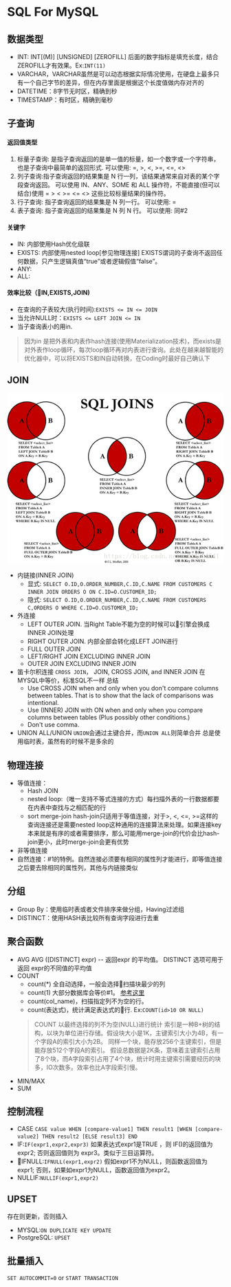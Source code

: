 # SQL For MySQL
## 数据类型
- INT: INT[(M)] [UNSIGNED] [ZEROFILL] 后面的数字指标是填充长度，结合ZEROFILL才有效果。Ex:`INT(11)`
- VARCHAR，VARCHAR虽然是可以动态根据实际情况使用，在硬盘上最多只有一个自己字节的差异，但在内存里面是根据这个长度值做内存对齐的
- DATETIME：8字节无时区，精确到秒
- TIMESTAMP：有时区，精确到毫秒
## 子查询
#### 返回值类型
1. 标量子查询: 是指子查询返回的是单一值的标量，如一个数字或一个字符串，也是子查询中最简单的返回形式.  可以使用: =, >, <, >=, <=, <> 
2. 列子查询:指子查询返回的结果集是 N 行一列，该结果通常来自对表的某个字段查询返回。 可以使用 IN、ANY、SOME 和 ALL 操作符，不能直接(但可以结合)使用 = > < >= <= <> 这些比较标量结果的操作符。
3. 行子查询: 指子查询返回的结果集是 N 列一行。 可以使用: =
4. 表子查询: 指子查询返回的结果集是 N 列 N 行。 可以使用: 同#2
#### 关键字
- IN: 内部使用Hash优化级联
- EXISTS: 内部使用nested loop[参见物理连接]
    EXISTS谓词的子查询不返回任何数据，只产生逻辑真值“true”或者逻辑假值“false”。
- ANY:
- ALL:  
#### 效率比较（IN,EXISTS,JOIN)
- 在查询的子表较大(执行时间):`EXISTS <= IN <= JOIN`
- 当允许NULL时：`EXISTS <= LEFT JOIN <= IN`
- 当子查询表小的用in.
> 因为in 是把外表和内表作hash连接(使用Materialization技术)，而exists是对外表作loop循环，每次loop循环再对内表进行查询。此处在越来越智能的优化器中，可以将EXISTS和IN自动转换，在Coding时最好自己确认下
## JOIN
![JOINS](./resources/joins.png)
- 内链接(INNER JOIN)
    - 显式: `SELECT O.ID,O.ORDER_NUMBER,C.ID,C.NAME FROM CUSTOMERS C INNER JOIN ORDERS O ON C.ID=O.CUSTOMER_ID;`
    - 隐式: `SELECT O.ID,O.ORDER_NUMBER,C.ID,C.NAME FROM CUSTOMERS C,ORDERS O WHERE C.ID=O.CUSTOMER_ID;`
- 外连接
    - LEFT OUTER JOIN. 当Right Table不能为空的时候可以引擎会换成INNER JOIN处理
    - RIGHT OUTER JOIN. 内部全部会转化成LEFT JOIN进行
    - FULL OUTER JOIN
    - LEFT/RIGHT JOIN EXCLUDING INNER JOIN
    - OUTER JOIN EXCLUDING INNER JOIN
- 笛卡尔积连接
`CROSS JOIN`， JOIN, CROSS JOIN, and INNER JOIN 在MYSQL中等价，标准SQL不一样
    总结
    - Use CROSS JOIN when and only when you don't compare columns between tables. That is to show that the lack of comparisons was intentional.
    - Use (INNER) JOIN with ON when and only when you compare columns between tables (Plus possibly other conditions.)
    - Don't use comma.
- UNION ALL/UNION
    `UNION`会通过主键合并，而`UNION ALL`则简单合并
    总是使用临时表，虽然有的时候不是多余的
## 物理连接
- 等值连接：
    - Hash JOIN
    - nested loop:（唯一支持不等式连接的方式）每扫描外表的一行数据都要在内表中查找与之相匹配的行
    - sort merge-join
    hash-join只适用于等值连接，对于>, <, <=, >=这样的查询连接还是需要nested loop这种通用的连接算法来处理。如果连接key本来就是有序的或者需要排序，那么可能用merge-join的代价会比hash-join更小，此时merge-join会更有优势
- 非等值连接
- 自然连接：#1的特例。自然连接必须要有相同的属性列才能进行，即等值连接之后要去除相同的属性列，其他与内链接类似
## 分组
- Group By：使用临时表或者文件排序来做分组，Having过滤组
- DISTINCT：使用HASH表比较所有查询字段进行去重
## 聚合函数
- AVG
    AVG ([DISTINCT] expr) -- 返回expr 的平均值。 DISTINCT 选项可用于返回 expr的不同值的平均值
- COUNT
    - count(*) 全自动选择，一般会选择扫描块最少的列
    - count(1) 大部分数据库会等价#1。 [参考这里](https://stackoverflow.com/questions/1221559/count-vs-count1-sql-server/1221649)
    - count(col_name)，扫描指定列不为空的行。
    - count(表达式)，统计满足表达式的行. Ex:`COUNT(id>10 OR NULL)`
    > COUNT 以最终选择的列不为空(NULL)进行统计
    索引是一种B+树的结构，以块为单位进行存储。假设块大小是1K，主键索引大小为4B，有一个字段A的索引大小为2B。 
同样一个块，能存放256个主键索引，但是能存放512个字段A的索引。 
假设总数据是2K条，意味着主键索引占用了8个块，而A字段索引占用了4个块，统计时用主键索引需要经历的块多，IO次数多。效率也比A字段索引慢。
- MIN/MAX
- SUM
## 控制流程
- CASE
    `CASE value WHEN [compare-value1] THEN result1 [WHEN [compare-value2] THEN result2 [ELSE result3] END` 
- IF:`IF(expr1,expr2,expr3)`
    如果表达式expr1是TRUE ，则 IF()的返回值为expr2; 否则返回值则为 expr3。类似于三目运算符。
- IFNULL:`IFNULL(expr1,expr2)`
    假如expr1不为NULL，则函数返回值为 expr1; 否则，如果如expr1为NULL，函数返回值为expr2。
- NULLIF:`NULLIF(expr1,expr2)`
## UPSET
存在则更新，否则插入
- MYSQL:`ON DUPLICATE KEY UPDATE`
- PostgreSQL: `UPSET`
## 批量插入
`SET AUTOCOMMIT=0` or `START TRANSACTION`